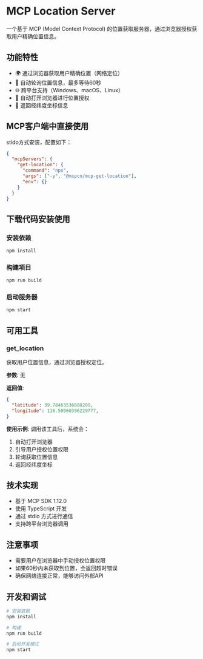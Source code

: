 # MCP Location Server

一个基于 MCP (Model Context Protocol) 的位置获取服务器，通过浏览器授权获取用户精确位置信息。

## 功能特性

- 🌍 通过浏览器获取用户精确位置（网络定位）
- 🔄 自动轮询位置信息，最多等待60秒
- 🌐 跨平台支持（Windows、macOS、Linux）
- 📱 自动打开浏览器进行位置授权
- 📍 返回经纬度坐标信息

## MCP客户端中直接使用
stido方式安装，配置如下：
```json
{
  "mcpServers": {
    "get-location": {
      "command": "npx",
      "args": ["-y", "@mcpcn/mcp-get-location"],
      "env": {}
    }
  }
}
```


## 下载代码安装使用

### 安装依赖

```bash
npm install
```

### 构建项目

```bash
npm run build
```

### 启动服务器

```bash
npm start
```

## 可用工具

### get_location

获取用户位置信息，通过浏览器授权定位。

**参数**: 无

**返回值**:
```json
{
  "latitude": 39.78463536888209,
  "longitude": 116.50960396229777,
}
```

**使用示例**:
调用该工具后，系统会：
1. 自动打开浏览器
2. 引导用户授权位置权限
3. 轮询获取位置信息
4. 返回经纬度坐标

## 技术实现

- 基于 MCP SDK 1.12.0
- 使用 TypeScript 开发
- 通过 stdio 方式进行通信
- 支持跨平台浏览器调用

## 注意事项

- 需要用户在浏览器中手动授权位置权限
- 如果60秒内未获取到位置，会返回超时错误
- 确保网络连接正常，能够访问外部API

## 开发和调试

```bash
# 安装依赖
npm install

# 构建
npm run build

# 启动开发模式
npm start
``` 